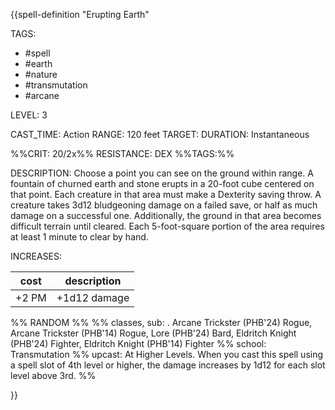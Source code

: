 {{spell-definition "Erupting Earth"

TAGS: 
  - #spell
  - #earth 
  - #nature 
  - #transmutation 
  - #arcane 

LEVEL: 3

CAST_TIME: Action
RANGE: 120 feet
TARGET: 
DURATION: Instantaneous

%%CRIT: 20/2x%%
RESISTANCE: DEX
%%TAGS:%%

DESCRIPTION:
Choose a point you can see on the ground within range. A fountain of churned earth and stone erupts in a 20-foot cube centered on that point. Each creature in that area must make a Dexterity saving throw. A creature takes 3d12 bludgeoning damage on a failed save, or half as much damage on a successful one. Additionally, the ground in that area becomes difficult terrain until cleared. Each 5-foot-square portion of the area requires at least 1 minute to clear by hand.

INCREASES:

| cost  | description  |
| ----- | ------------ |
| +2 PM | +1d12 damage |


%% RANDOM
%%
%% classes, sub: . Arcane Trickster (PHB'24) Rogue, Arcane Trickster (PHB'14) Rogue, Lore (PHB'24) Bard, Eldritch Knight (PHB'24) Fighter, Eldritch Knight (PHB'14) Fighter
%% school: Transmutation
%% upcast: At Higher Levels. When you cast this spell using a spell slot of 4th level or higher, the damage increases by 1d12 for each slot level above 3rd.
%%


}}